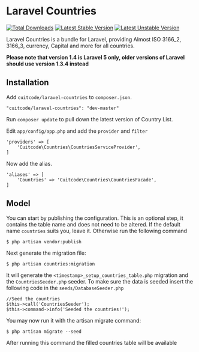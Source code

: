 # Laravel Countries

[![Total Downloads](https://poser.pugx.org/cuitcode/laravel-countries/downloads.svg)](https://packagist.org/packages/cuitcode/laravel-countries)
[![Latest Stable Version](https://poser.pugx.org/cuitcode/laravel-countries/v/stable.svg)](https://packagist.org/packages/cuitcode/laravel-countries)
[![Latest Unstable Version](https://poser.pugx.org/cuitcode/laravel-countries/v/unstable.svg)](https://packagist.org/packages/cuitcode/laravel-countries)

Laravel Countries is a bundle for Laravel, providing Almost ISO 3166_2, 3166_3, currency, Capital and more for all countries.

**Please note that version 1.4 is Laravel 5 only, older versions of Laravel should use version 1.3.4 instead**

## Installation

Add `cuitcode/laravel-countries` to `composer.json`.

    "cuitcode/laravel-countries": "dev-master"
    
Run `composer update` to pull down the latest version of Country List.

Edit `app/config/app.php` and add the `provider` and `filter`

    'providers' => [
        'Cuitcode\Countries\CountriesServiceProvider',
    ]

Now add the alias.

    'aliases' => [
        'Countries' => 'Cuitcode\Countries\CountriesFacade',
    ]
    

## Model

You can start by publishing the configuration. This is an optional step, it contains the table name and does not need to be altered. If the default name `countries` suits you, leave it. Otherwise run the following command

    $ php artisan vendor:publish

Next generate the migration file:

    $ php artisan countries:migration
    
It will generate the `<timestamp>_setup_countries_table.php` migration and the `CountriesSeeder.php` seeder. To make sure the data is seeded insert the following code in the `seeds/DatabaseSeeder.php`

    //Seed the countries
    $this->call('CountriesSeeder');
    $this->command->info('Seeded the countries!'); 

You may now run it with the artisan migrate command:

    $ php artisan migrate --seed
    
After running this command the filled countries table will be available

